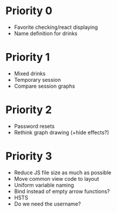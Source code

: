 # Priority 0

- Favorite checking/react displaying
- Name definition for drinks

# Priority 1

- Mixed drinks
- Temporary session
- Compare session graphs

# Priority 2

- Password resets
- Rethink graph drawing (+hide effects?)

# Priority 3

- Reduce JS file size as much as possible
- Move common view code to layout
- Uniform variable naming
- Bind instead of empty arrow functions?
- HSTS
- Do we need the username?
